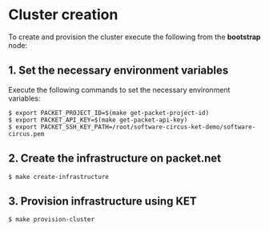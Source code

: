 # Cluster creation

To create and provision the cluster execute the following from the **bootstrap** node:

## 1. Set the necessary environment variables

Execute the following commands to set the necessary environment variables:

```
$ export PACKET_PROJECT_ID=$(make get-packet-project-id)
$ export PACKET_API_KEY=$(make get-packet-api-key)
$ export PACKET_SSH_KEY_PATH=/root/software-circus-ket-demo/software-circus.pem
```

## 2. Create the infrastructure on packet.net
```
$ make create-infrastructure
```

## 3. Provision infrastructure using KET
```
$ make provision-cluster
```